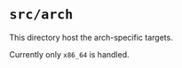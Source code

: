 `src/arch`
==========

This directory host the arch-specific targets.

Currently only `x86_64` is handled.